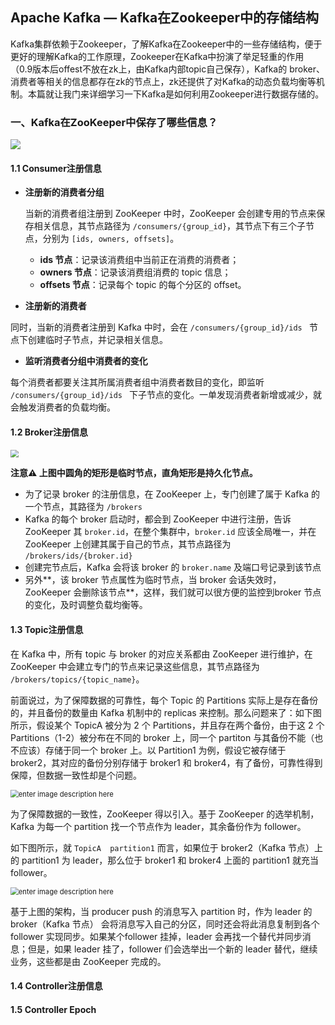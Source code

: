 ## Apache Kafka — Kafka在Zookeeper中的存储结构



Kafka集群依赖于Zookeeper，了解Kafka在Zookeeper中的一些存储结构，便于更好的理解Kafka的工作原理，Zookeeper在Kafka中扮演了举足轻重的作用（0.9版本后offest不放在zk上，由Kafka内部topic自己保存），Kafka的 broker、消费者等相关的信息都存在zk的节点上，zk还提供了对Kafka的动态负载均衡等机制。本篇就让我门来详细学习一下Kafka是如何利用Zookeeper进行数据存储的。



### 一、Kafka在ZooKeeper中保存了哪些信息？

![](https://image.easyblog.top/20140923175837147)

#### 1.1 Consumer注册信息

* **注册新的消费者分组**

  当新的消费者组注册到 ZooKeeper 中时，ZooKeeper 会创建专用的节点来保存相关信息，其节点路径为 `/consumers/{group_id}`，其节点下有三个子节点，分别为 `[ids, owners, offsets]`。

  * **ids 节点**：记录该消费组中当前正在消费的消费者；
  * **owners 节点**：记录该消费组消费的 topic 信息；
  * **offsets 节点**：记录每个 topic 的每个分区的 offset。

* **注册新的消费者**

同时，当新的消费者注册到 Kafka 中时，会在 `/consumers/{group_id}/ids ` 节点下创建临时子节点，并记录相关信息。

* **监听消费者分组中消费者的变化**

每个消费者都要关注其所属消费者组中消费者数目的变化，即监听 `/consumers/{group_id}/ids ` 下子节点的变化。一单发现消费者新增或减少，就会触发消费者的负载均衡。


#### 1.2 Broker注册信息



<img src="https://image.easyblog.top/watermark,type_ZmFuZ3poZW5naGVpdGk,shadow_10,text_aHR0cHM6Ly9ibG9nLmNzZG4ubmV0L3FxXzQwMzc4MDM0,size_16,color_FFFFFF,t_70.png" style="zoom:80%;" />



**注意⚠️  上图中圆角的矩形是临时节点，直角矩形是持久化节点。**

- 为了记录 broker 的注册信息，在 ZooKeeper 上，专门创建了属于 Kafka 的一个节点，其路径为 `/brokers`
- Kafka 的每个 broker 启动时，都会到 ZooKeeper 中进行注册，告诉 ZooKeeper 其 `broker.id`，在整个集群中，`broker.id` 应该全局唯一，并在 ZooKeeper 上创建其属于自己的节点，其节点路径为 `/brokers/ids/{broker.id}`
- 创建完节点后，Kafka 会将该 broker 的 `broker.name` 及端口号记录到该节点
- 另外**，该 broker 节点属性为临时节点，当 broker 会话失效时，ZooKeeper 会删除该节点**，这样，我们就可以很方便的监控到broker 节点的变化，及时调整负载均衡等。
  

#### 1.3 Topic注册信息

在 Kafka 中，所有 topic 与 broker 的对应关系都由 ZooKeeper 进行维护，在 ZooKeeper 中会建立专门的节点来记录这些信息，其节点路径为 `/brokers/topics/{topic_name}`。

 前面说过，为了保障数据的可靠性，每个 Topic 的 Partitions 实际上是存在备份的，并且备份的数量由 Kafka 机制中的 replicas 来控制。那么问题来了：如下图所示，假设某个 TopicA 被分为 2 个 Partitions，并且存在两个备份，由于这 2 个 Partitions（1-2）被分布在不同的 broker 上，同一个 partiton 与其备份不能（也不应该）存储于同一个 broker 上。以 Partition1 为例，假设它被存储于 broker2，其对应的备份分别存储于 broker1 和 broker4，有了备份，可靠性得到保障，但数据一致性却是个问题。

<img src="https://image.easyblog.top/7161bf30-cb00-11e8-bcac-99cd81fed45b" alt="enter image description here" style="zoom:80%;" />

为了保障数据的一致性，ZooKeeper 得以引入。基于 ZooKeeper 的选举机制，Kafka 为每一个 partition 找一个节点作为 leader，其余备份作为 follower。

如下图所示，就 ` TopicA  partition1 ` 而言，如果位于 broker2（Kafka 节点）上的 partition1 为 leader，那么位于 broker1 和 broker4 上面的 partition1 就充当 follower。

<img src="https://image.easyblog.top/780e1ef0-cb00-11e8-9b13-63a667cc1a24" alt="enter image description here" style="zoom:80%;" />

基于上图的架构，当 producer push 的消息写入 partition 时，作为 leader 的 broker（Kafka 节点） 会将消息写入自己的分区，同时还会将此消息复制到各个 follower 实现同步。如果某个follower 挂掉，leader 会再找一个替代并同步消息；但是，如果 leader 挂了，follower 们会选举出一个新的 leader 替代，继续业务，这些都是由 ZooKeeper 完成的。


#### 1.4 Controller注册信息



#### 1.5 Controller Epoch


